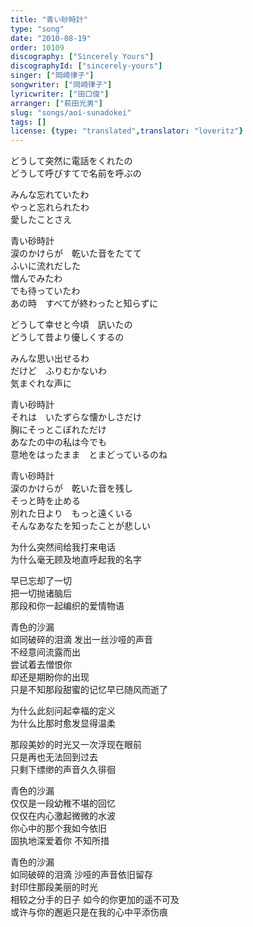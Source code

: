 ```yaml
---
title: "青い砂時計"
type: "song"
date: "2010-08-19"
order: 10109
discography: ["Sincerely Yours"]
discographyId: ["sincerely-yours"]
singer: ["岡崎律子"]
songwriter: ["岡崎律子"]
lyricwriter: ["田口俊"]
arranger: ["萩田光男"]
slug: "songs/aoi-sunadokei"
tags: []
license: {type: "translated",translator: "loveritz"}
---
```


どうして突然に電話をくれたの   
どうして呼びすてで名前を呼ぶの   
  
みんな忘れていたわ   
やっと忘れられたわ   
愛したことさえ   
  
青い砂時計   
涙のかけらが　乾いた音をたてて   
ふいに流れだした   
憎んでみたわ   
でも待っていたわ   
あの時　すべてが終わったと知らずに   
  
どうして幸せと今頃　訊いたの   
どうして昔より優しくするの   
  
みんな思い出せるわ   
だけど　ふりむかないわ   
気まぐれな声に   
  
青い砂時計   
それは　いたずらな懐かしさだけ   
胸にそっとこぼれただけ   
あなたの中の私は今でも   
意地をはったまま　とまどっているのね   
  
青い砂時計   
涙のかけらが　乾いた音を残し   
そっと時を止める   
別れた日より　もっと遠くいる   
そんなあなたを知ったことが悲しい  
  
为什么突然间给我打来电话   
为什么毫无顾及地直呼起我的名字   
  
早已忘却了一切   
把一切抛诸脑后   
那段和你一起编织的爱情物语   
  
青色的沙漏   
如同破碎的泪滴 发出一丝沙哑的声音   
不经意间流露而出   
尝试着去憎恨你   
却还是期盼你的出现   
只是不知那段甜蜜的记忆早已随风而逝了   
  
为什么此刻问起幸福的定义   
为什么比那时愈发显得温柔   
  
那段美妙的时光又一次浮现在眼前   
只是再也无法回到过去   
只剩下缥缈的声音久久徘徊   
  
青色的沙漏   
仅仅是一段幼稚不堪的回忆   
仅仅在内心激起微微的水波   
你心中的那个我如今依旧   
固执地深爱着你 不知所措   
  
青色的沙漏   
如同破碎的泪滴 沙哑的声音依旧留存   
封印住那段美丽的时光   
相较之分手的日子 如今的你更加的遥不可及   
或许与你的邂逅只是在我的心中平添伤痕
